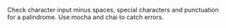 Check character input minus spaces, special characters and punctuation for a palindrome. Use mocha and chai to catch errors.